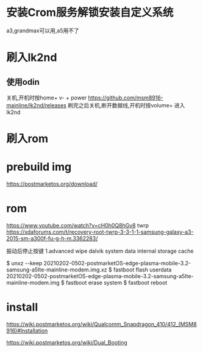 # 安装Crom服务解锁安装自定义系统
a3,grandmax可以用,a5用不了
# 刷入lk2nd
## 使用odin
关机,开机时按home+ v- + power
https://github.com/msm8916-mainline/lk2nd/releases
刷完之后关机,断开数据线,开机时按volume+ 进入lk2nd
# 刷入rom

# prebuild img
https://postmarketos.org/download/
# rom
https://www.youtube.com/watch?v=cH0h0Q8hGv8
twrp
https://xdaforums.com/t/recovery-root-twrp-3-3-1-1-samsung-galaxy-a3-2015-sm-a300f-fu-g-h-m.3362283/

振动后停止按键
1.advanced wipe 
    dalvik
    system
    data
    internal storage
    cache

$ unxz --keep 20210202-0502-postmarketOS-edge-plasma-mobile-3.2-samsung-a5lte-mainline-modem.img.xz
$ fastboot flash userdata 20210202-0502-postmarketOS-edge-plasma-mobile-3.2-samsung-a5lte-mainline-modem.img
$ fastboot erase system
$ fastboot reboot
# install 
https://wiki.postmarketos.org/wiki/Qualcomm_Snapdragon_410/412_(MSM8916)#Installation

https://wiki.postmarketos.org/wiki/Dual_Booting